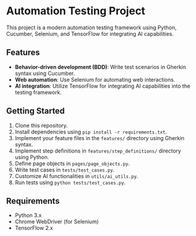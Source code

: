 # Automation Testing Project

This project is a modern automation testing framework using Python, Cucumber, Selenium, and TensorFlow for integrating AI capabilities.

## Features

- **Behavior-driven development (BDD)**: Write test scenarios in Gherkin syntax using Cucumber.
- **Web automation**: Use Selenium for automating web interactions.
- **AI integration**: Utilize TensorFlow for integrating AI capabilities into the testing framework.

## Getting Started

1. Clone this repository.
2. Install dependencies using `pip install -r requirements.txt`.
3. Implement your feature files in the `features/` directory using Gherkin syntax.
4. Implement step definitions in `features/step_definitions/` directory using Python.
5. Define page objects in `pages/page_objects.py`.
6. Write test cases in `tests/test_cases.py`.
7. Customize AI functionalities in `utils/ai_utils.py`.
8. Run tests using `python tests/test_cases.py`.

## Requirements

- Python 3.x
- Chrome WebDriver (for Selenium)
- TensorFlow 2.x
